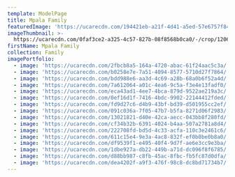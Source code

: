 ```yaml
---
template: ModelPage
title: Mpala Family
featuredImage: 'https://ucarecdn.com/194421eb-a21f-4d41-a5ed-57e6757f8424/'
imageThumbnail: >-
  https://ucarecdn.com/0faf3ce2-a325-4c57-827b-08f8568b0ca0/-/crop/1206x1889/72,123/-/preview/
firstName: Mpala Family
collection: Family
imagePortfolio:
  - image: 'https://ucarecdn.com/2fbcb8a5-164a-4720-abac-61f24aac5c3a/'
  - image: 'https://ucarecdn.com/b0258e7e-7a51-4094-8577-5710d27f7864/'
  - image: 'https://ucarecdn.com/bdd988e6-aa3d-4c69-a28b-68a0b6f52a4d/'
  - image: 'https://ucarecdn.com/7a612064-a01c-4ea6-9c5a-f3e4e13fadf0/'
  - image: 'https://ucarecdn.com/eca43ad1-4ee7-4bca-879d-9522ae219a3c/'
  - image: 'https://ucarecdn.com/0ef16d1f-7416-4bdc-9902-22144412fded/'
  - image: 'https://ucarecdn.com/fd9d27c6-d4b9-43bf-bd39-d501955cc2ef/'
  - image: 'https://ucarecdn.com/091c036a-7f05-47b7-b5fa-8271d06f2983/'
  - image: 'https://ucarecdn.com/13021821-d40e-42ca-aecc-043bb8f280fd/'
  - image: 'https://ucarecdn.com/cf34b32b-6391-4024-b4aa-507a2781a8d4/'
  - image: 'https://ucarecdn.com/222708fd-bd5d-4c33-acfa-110c3e2461c6/'
  - image: 'https://ucarecdn.com/611c15e4-9e3a-4ac8-832f-ef0b0be0b8a0/'
  - image: 'https://ucarecdn.com/df9539f1-e495-40f4-9d7f-ae6e3cc9e3ba/'
  - image: 'https://ucarecdn.com/1dbe927a-db22-449b-a71d-dc096f8f6785/'
  - image: 'https://ucarecdn.com/d88bb987-c8fb-45ac-8fbc-fb5fc87d0dfa/'
  - image: 'https://ucarecdn.com/dea4202f-a9f3-476f-98c8-dc8bd71734b7/'
---
```


